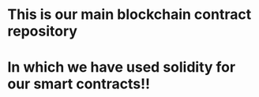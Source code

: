 # This is our main blockchain contract repository
# In which we have used solidity for our smart contracts!!
